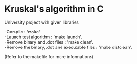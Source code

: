 # Kruskal's algorithm in C

University project with given libraries

-Compile : 'make'  
-Launch test algorithm : 'make launch'.  
-Remove binary and .dot files : 'make clean'.  
-Remove the binary, .dot and executable files : 'make distclean'.  

(Refer to the makefile for more informations)

